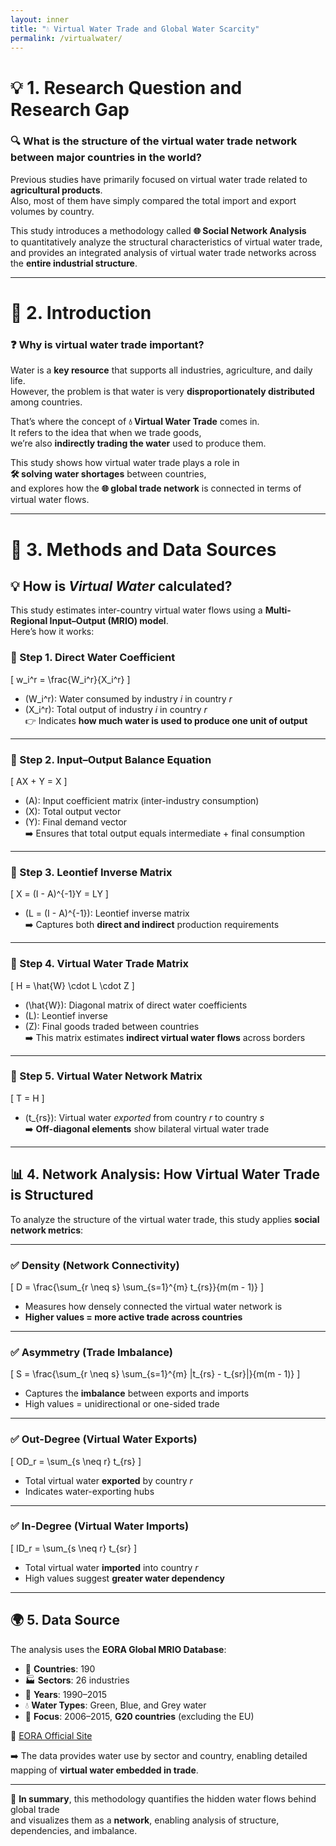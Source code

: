 ```yaml
---
layout: inner
title: "💧 Virtual Water Trade and Global Water Scarcity"
permalink: /virtualwater/
---
```


# 💡 1. Research Question and Research Gap

### 🔍 **What is the structure of the virtual water trade network between major countries in the world?**

Previous studies have primarily focused on virtual water trade related to **agricultural products**.  
Also, most of them have simply compared the total import and export volumes by country.

This study introduces a methodology called **🌐 Social Network Analysis**  
to quantitatively analyze the structural characteristics of virtual water trade,  
and provides an integrated analysis of virtual water trade networks across the **entire industrial structure**.

---

# 🌊 2. Introduction

### ❓ **Why is virtual water trade important?**

Water is a **key resource** that supports all industries, agriculture, and daily life.  
However, the problem is that water is very **disproportionately distributed** among countries.

That’s where the concept of **💧 Virtual Water Trade** comes in.  
It refers to the idea that when we trade goods,  
we’re also **indirectly trading the water** used to produce them.

This study shows how virtual water trade plays a role in  
**🛠️ solving water shortages** between countries,  
and explores how the **🌐 global trade network** is connected in terms of virtual water flows.

---

# 🔧 3. Methods and Data Sources

## 💡 How is *Virtual Water* calculated?

This study estimates inter-country virtual water flows using a **Multi-Regional Input–Output (MRIO) model**.  
Here’s how it works:

### 📌 Step 1. Direct Water Coefficient

\[
w_i^r = \frac{W_i^r}{X_i^r}
\]

- \(W_i^r\): Water consumed by industry *i* in country *r*  
- \(X_i^r\): Total output of industry *i* in country *r*  
👉 Indicates **how much water is used to produce one unit of output**

---

### 📌 Step 2. Input–Output Balance Equation

\[
AX + Y = X
\]

- \(A\): Input coefficient matrix (inter-industry consumption)  
- \(X\): Total output vector  
- \(Y\): Final demand vector  
➡️ Ensures that total output equals intermediate + final consumption

---

### 📌 Step 3. Leontief Inverse Matrix

\[
X = (I - A)^{-1}Y = LY
\]

- \(L = (I - A)^{-1}\): Leontief inverse matrix  
➡️ Captures both **direct and indirect** production requirements

---

### 📌 Step 4. Virtual Water Trade Matrix

\[
H = \hat{W} \cdot L \cdot Z
\]

- \(\hat{W}\): Diagonal matrix of direct water coefficients  
- \(L\): Leontief inverse  
- \(Z\): Final goods traded between countries  
➡️ This matrix estimates **indirect virtual water flows** across borders

---

### 📌 Step 5. Virtual Water Network Matrix

\[
T = H
\]

- \(t_{rs}\): Virtual water *exported* from country *r* to country *s*  
➡️ **Off-diagonal elements** show bilateral virtual water trade

---

## 📊 4. Network Analysis: How Virtual Water Trade is Structured

To analyze the structure of the virtual water trade, this study applies **social network metrics**:

---

### ✅ Density (Network Connectivity)

\[
D = \frac{\sum_{r \neq s} \sum_{s=1}^{m} t_{rs}}{m(m - 1)}
\]

- Measures how densely connected the virtual water network is  
- **Higher values = more active trade across countries**

---

### ✅ Asymmetry (Trade Imbalance)

\[
S = \frac{\sum_{r \neq s} \sum_{s=1}^{m} |t_{rs} - t_{sr}|}{m(m - 1)}
\]

- Captures the **imbalance** between exports and imports  
- High values = unidirectional or one-sided trade

---

### ✅ Out-Degree (Virtual Water Exports)

\[
OD_r = \sum_{s \neq r} t_{rs}
\]

- Total virtual water **exported** by country *r*  
- Indicates water-exporting hubs

---

### ✅ In-Degree (Virtual Water Imports)

\[
ID_r = \sum_{s \neq r} t_{sr}
\]

- Total virtual water **imported** into country *r*  
- High values suggest **greater water dependency**

---

## 🌍 5. Data Source

The analysis uses the **EORA Global MRIO Database**:

- 🧭 **Countries**: 190  
- 🏭 **Sectors**: 26 industries  
- 📅 **Years**: 1990–2015  
- 💧 **Water Types**: Green, Blue, and Grey water  
- 🎯 **Focus**: 2006–2015, **G20 countries** (excluding the EU)

🔗 [EORA Official Site](https://worldmrio.com/)

➡️ The data provides water use by sector and country, enabling detailed mapping of **virtual water embedded in trade**.

---

🧩 **In summary**, this methodology quantifies the hidden water flows behind global trade  
and visualizes them as a **network**, enabling analysis of structure, dependencies, and imbalance.
